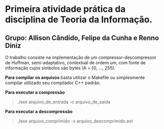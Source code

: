 Primeira atividade prática da disciplina de Teoria da Informação.
=================================================================

Grupo: Allison Cândido, Felipe da Cunha e Renno Diniz
-----------------------------------------------------

O trabalho consiste na implementação de um compressor-descompressor de Huffman, semi-adaptativo, contextual de ordem um, com fonte de informação cujos símbolos são bytes (A = {0, ..., 255).

**Para compilar os arquivos** basta utilizar o Makefile ou simplesmente compilar utilizado seu compilador C++ padrão.

**Para executar a compressão**

> ./exe arquivo_de_entrada -c arquivo_de_saida

**Para executar a descompressão**

> ./exe arquivo_comprimido -x arquivo_descomprimido.ext
